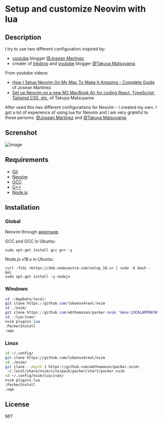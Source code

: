 # Setup and customize Neovim with lua

## Description

I try to use two different configuration inspired by:

- [youtube](https://www.youtube.com/@joseanmartinez) blogger [@Josean Martinez](https://github.com/josean-dev)
- creater of [Inkdrop](https://www.inkdrop.app/) and [youtube](https://www.youtube.com/@devaslife) blogger [@Takuya Matsuyama](https://github.com/craftzdog)

From youtube videos:

- [How I Setup Neovim On My Mac To Make It Amazing - Complete Guide](https://www.youtube.com/watch?v=vdn_pKJUda8&t=1s) of Josean Martinez
- [Set up Neovim on a new M2 MacBook Air for coding React, TypeScript, Tailwind CSS, etc.](https://www.youtube.com/watch?v=ajmK0ZNcM4Q&t=372s) of Takuya Matsuyama

After used this two different configurations for Neovim - I created my own. I got a lot of experience of using lua for Neovim and I am very grateful to these persons: [@Josean Martinez](https://github.com/josean-dev) and [@Takuya Matsuyama](https://github.com/craftzdog)

## Screnshot

![image](https://github.com/lobanov4real/nvim/assets/110660329/e65b7876-83b7-4f67-a102-3ee53f58e6c3)

## Requirements

- [Git](https://git-scm.com/downloads)
- [Neovim](https://neovim.io/)
- [GCC](https://gcc.gnu.org/)
- [G++](https://linux.die.net/man/1/g++)
- [Node.js](https://github.com/nodesource/distributions)

## Installation

### Global

Neovim through [appimage](https://github.com/neovim/neovim/wiki/Installing-Neovim#appimage-universal-linux-package).

GCC and GCC in Ubuntu:

```shell
sudo apt-get install gcc g++ -y
```

Node.js v18.x in Ubuntu:

```shell
curl -fsSL <https://deb.nodesource.com/setup_18.x> | sudo -E bash - &&\
sudo apt-get install -y nodejs
```

### Windows

```powershell
cd ~/AppData/local/
git clone https://github.com/lobanov4real/nvim
cd ./nvim/
git clone https://github.com/wbthomason/packer.nvim "$env:LOCALAPPDATA\nvim-data\site\pack\packer\start\packer.nvim"
cd ./lua/ivan/
nvim plugins.lua
:PackerInstall
:wqa
```

### Linux

```bash
cd ~/.config/
git clone https://github.com/lobanov4real/nvim
cd ./nvim/
git clone --depth 1 https://github.com/wbthomason/packer.nvim\
 ~/.local/share/nvim/site/pack/packer/start/packer.nvim
cd ~/.config/nvim/lua/ivan/
nvim plugins.lua
:PackerInstall
:wqa
```

## License

MIT
